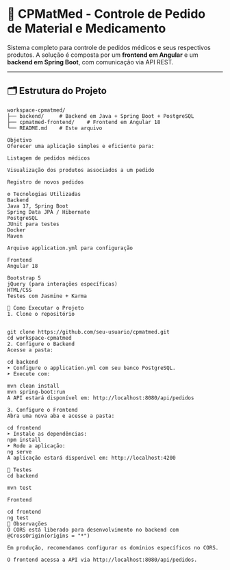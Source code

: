 # 💊 CPMatMed - Controle de Pedido de Material e Medicamento

Sistema completo para controle de pedidos médicos e seus respectivos produtos. A solução é composta por um **frontend em Angular** e um **backend em Spring Boot**, com comunicação via API REST.

---

## 🗂️ Estrutura do Projeto

```text
workspace-cpmatmed/
├── backend/     # Backend em Java + Spring Boot + PostgreSQL
├── cpmatmed-frontend/    # Frontend em Angular 18
└── README.md    # Este arquivo

Objetivo
Oferecer uma aplicação simples e eficiente para:

Listagem de pedidos médicos

Visualização dos produtos associados a um pedido

Registro de novos pedidos

⚙️ Tecnologias Utilizadas
Backend
Java 17, Spring Boot
Spring Data JPA / Hibernate
PostgreSQL
JUnit para testes
Docker
Maven

Arquivo application.yml para configuração

Frontend
Angular 18

Bootstrap 5
jQuery (para interações específicas)
HTML/CSS
Testes com Jasmine + Karma

🚀 Como Executar o Projeto
1. Clone o repositório


git clone https://github.com/seu-usuario/cpmatmed.git
cd workspace-cpmatmed
2. Configure o Backend
Acesse a pasta:

cd backend
➤ Configure o application.yml com seu banco PostgreSQL.
➤ Execute com:

mvn clean install
mvn spring-boot:run
A API estará disponível em: http://localhost:8080/api/pedidos

3. Configure o Frontend
Abra uma nova aba e acesse a pasta:

cd frontend
➤ Instale as dependências:
npm install
➤ Rode a aplicação:
ng serve
A aplicação estará disponível em: http://localhost:4200

🧪 Testes
cd backend

mvn test

Frontend

cd frontend
ng test
📌 Observações
O CORS está liberado para desenvolvimento no backend com @CrossOrigin(origins = "*")

Em produção, recomendamos configurar os domínios específicos no CORS.

O frontend acessa a API via http://localhost:8080/api/pedidos.

